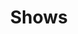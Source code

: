 ---
layout: page
title: Shows
permalink: /shows/
description: Come see these shows for the Bridgetown Comedy Festival in 2015!
---